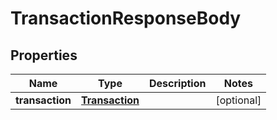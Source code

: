 
# TransactionResponseBody

## Properties
Name | Type | Description | Notes
------------ | ------------- | ------------- | -------------
**transaction** | [**Transaction**](Transaction.md) |  |  [optional]



